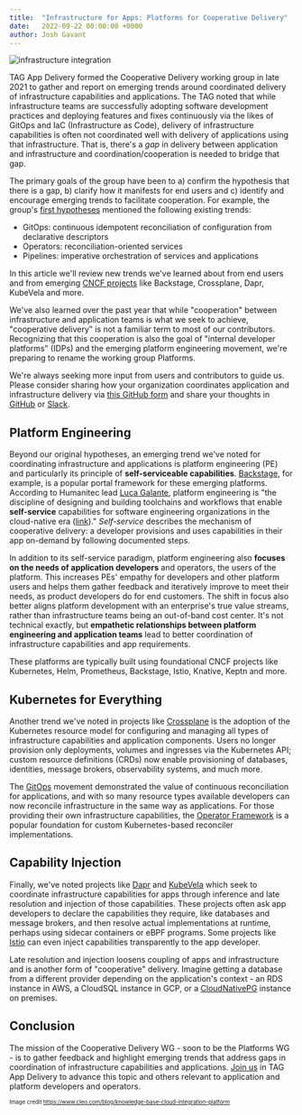 ```yaml
---
title:  "Infrastructure for Apps: Platforms for Cooperative Delivery"
date:   2022-09-22 00:00:00 +0000
author: Josh Gavant
---
```


![infrastructure integration](/images/infrastructure-integration.png)

TAG App Delivery formed the Cooperative Delivery working group in late 2021 to gather and report on emerging trends around coordinated delivery of infrastructure capabilities and applications. The TAG noted that while infrastructure teams are successfully adopting software development practices and deploying features and fixes continuously via the likes of GitOps and IaC (Infrastructure as Code), delivery of infrastructure capabilities is often not coordinated well with delivery of applications using that infrastructure. That is, there's a *gap* in delivery between application and infrastructure and coordination/cooperation is needed to bridge that gap.

The primary goals of the group have been to a) confirm the hypothesis that there is a gap, b) clarify how it manifests for end users and c) identify and encourage emerging trends to facilitate cooperation. For example, the group's [first hypotheses](https://github.com/cncf/tag-app-delivery/blob/main/cooperative-delivery-wg/charter/README.md#examples-of-known-patterns-aimed-to-deploy-applications) mentioned the following existing trends:

- GitOps: continuous idempotent reconciliation of configuration from declarative descriptors
- Operators: reconciliation-oriented services
- Pipelines: imperative orchestration of services and applications

In this article we'll review new trends we've learned about from end users and from emerging [CNCF projects](https://landscape.cncf.io/card-mode?category=application-definition-image-build,continuous-integration-delivery&grouping=no) like Backstage, Crossplane, Dapr, KubeVela and more.

We've also learned over the past year that while "cooperation" between infrastructure and application teams is what we seek to achieve, "cooperative delivery" is not a familiar term to most of our contributors. Recognizing that this cooperation is also the goal of "internal developer platforms" (IDPs) and the emerging platform engineering movement, we're preparing to rename the working group Platforms.

We're always seeking more input from users and contributors to guide us. Please consider sharing how your organization coordinates application and infrastructure delivery via [this GitHub form](https://github.com/cncf/tag-app-delivery/issues/new/choose) and share your thoughts in [GitHub](https://github.com/cncf/tag-app-delivery/discussions) or [Slack](https://cloud-native.slack.com/archives/CL3SL0CP5).

## Platform Engineering

Beyond our original hypotheses, an emerging trend we've noted for coordinating infrastructure and applications is platform engineering (PE) and particularly its principle of **self-serviceable capabilities**. [Backstage](https://www.cncf.io/projects/backstage/), for example, is a popular portal framework for these emerging platforms. According to Humanitec lead [Luca Galante](https://platformengineering.org/authors/luca-galante), platform engineering is "the discipline of designing and building toolchains and workflows that enable **self-service** capabilities for software engineering organizations in the cloud-native era ([link](https://platformengineering.org/blog/what-is-platform-engineering))." *Self-service* describes the mechanism of cooperative delivery: a developer provisions and uses capabilities in their app on-demand by following documented steps.

In addition to its self-service paradigm, platform engineering also **focuses on the needs of application developers** and operators, the users of the platform. This increases PEs' empathy for developers and other platform users and helps them gather feedback and iteratively improve to meet their needs, as product developers do for end customers. The shift in focus also better aligns platform development with an enterprise's true value streams, rather than infrastructure teams being an out-of-band cost center. It's not technical exactly, but **empathetic relationships between platform engineering and application teams** lead to better coordination of infrastructure capabilities and app requirements.

These platforms are typically built using foundational CNCF projects like Kubernetes, Helm, Prometheus, Backstage, Istio, Knative, Keptn and more.

## Kubernetes for Everything

Another trend we've noted in projects like [Crossplane](https://www.cncf.io/projects/crossplane/) is the adoption of the Kubernetes resource model for configuring and managing all types of infrastructure capabilities and application components. Users no longer provision only deployments, volumes and ingresses via the Kubernetes API; custom resource definitions (CRDs) now enable provisioning of databases, identities, message brokers, observability systems, and much more.

The [GitOps](https://www.cncf.io/projects/opengitops/) movement demonstrated the value of continuous reconciliation for applications, and with so many resource types available developers can now reconcile infrastructure in the same way as applications. For those providing their own infrastructure capabilities, the [Operator Framework](https://www.cncf.io/projects/operator-framework/) is a popular foundation for custom Kubernetes-based reconciler implementations.

## Capability Injection

Finally, we've noted projects like [Dapr](https://www.cncf.io/projects/dapr/) and [KubeVela](https://www.cncf.io/projects/kubevela/) which seek to coordinate infrastructure capabilities for apps through inference and late resolution and injection of those capabilities. These projects often ask app developers to declare the capabilities they require, like databases and message brokers, and then resolve actual implementations at runtime, perhaps using sidecar containers or eBPF programs. Some projects like [Istio](https://www.redhat.com/en/blog/istio-service-mesh-applies-become-cncf-project) can even inject capabilities transparently to the app developer.

Late resolution and injection loosens coupling of apps and infrastructure and is another form of "cooperative" delivery. Imagine getting a database from a different provider depending on the application's context - an RDS instance in AWS, a CloudSQL instance in GCP, or a [CloudNativePG](https://cloudnative-pg.io/) instance on premises.

## Conclusion

The mission of the Cooperative Delivery WG - soon to be the Platforms WG - is to gather feedback and highlight emerging trends that address gaps in coordination of infrastructure capabilities and applications. [Join us](https://github.com/cncf/tag-app-delivery) in TAG App Delivery to advance this topic and others relevant to application and platform developers and operators.

<sup><sub>Image credit <https://www.cleo.com/blog/knowledge-base-cloud-integration-platform><sup><sub>